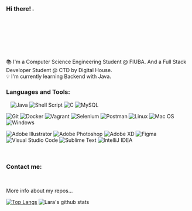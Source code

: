 ### Hi there! <img src="https://raw.githubusercontent.com/MartinHeinz/MartinHeinz/master/wave.gif" width="3%">

📚 I'm a Computer Science Engineering Student @ FIUBA. And a Full Stack Developer Student @ CTD by Digital House.</br>
💡 I'm currently learning Backend with Java.

<h3 align="left">Languages and Tools:</h3>

 ![<Html>](https://img.shields.io/badge/HTML-E34F26?style=for-the-badge&logo=html5&logoColor=white)
 ![<CSS>](https://img.shields.io/badge/CSS-1572B6?&style=for-the-badge&logo=css3&logoColor=white)
 ![<JS>](https://img.shields.io/badge/JavaScript-F7DF1E?style=for-the-badge&logo=javascript&logoColor=black)
 ![Java](https://img.shields.io/badge/java-%23ED8B00.svg?style=for-the-badge&logo=java&logoColor=white)
 ![Shell Script](https://img.shields.io/badge/shell-%23121011.svg?style=for-the-badge&logo=gnu-bash&logoColor=white)
 ![C](https://img.shields.io/badge/c-%2300599C.svg?style=for-the-badge&logo=c&logoColor=white)
 ![MySQL](https://img.shields.io/badge/mysql-4479A1.svg?style=for-the-badge&logo=mysql&logoColor=white)
  
 ![Git](https://img.shields.io/badge/git-%23F05033.svg?style=for-the-badge&logo=git&logoColor=white)
 ![Docker](https://img.shields.io/badge/docker-%230db7ed.svg?style=for-the-badge&logo=docker&logoColor=white)
 ![Vagrant](https://img.shields.io/badge/vagrant-%231563FF.svg?style=for-the-badge&logo=vagrant&logoColor=white)
 ![Selenium](https://img.shields.io/badge/-selenium-%43B02A?style=for-the-badge&logo=selenium&logoColor=white)
 ![Postman](https://img.shields.io/badge/Postman-FF6C37?style=for-the-badge&logo=postman&logoColor=white)
 ![Linux](https://img.shields.io/badge/Linux-FCC624?style=for-the-badge&logo=linux&logoColor=black)
 ![Mac OS](https://img.shields.io/badge/mac%20os-000000?style=for-the-badge&logo=macos&logoColor=F0F0F0)
 ![Windows](https://img.shields.io/badge/Windows-0078D6?style=for-the-badge&logo=windows&logoColor=white) 
  
 ![Adobe Illustrator](https://img.shields.io/badge/Illustrator-%23FF9A00.svg?style=for-the-badge&logo=adobe%20illustrator&logoColor=white)
 ![Adobe Photoshop](https://img.shields.io/badge/Photoshop-%2331A8FF.svg?style=for-the-badge&logo=adobe%20photoshop&logoColor=white)
 ![Adobe XD](https://img.shields.io/badge/Adobe%20XD-470137?style=for-the-badge&logo=Adobe%20XD&logoColor=#FF61F6)
 ![Figma](https://img.shields.io/badge/figma-%23F24E1E.svg?style=for-the-badge&logo=figma&logoColor=white)
 ![Visual Studio Code](https://img.shields.io/badge/VS%20Code-0078d7.svg?style=for-the-badge&logo=visual-studio-code&logoColor=white)
 ![Sublime Text](https://img.shields.io/badge/sublime_text-%23575757.svg?style=for-the-badge&logo=sublime-text&logoColor=important)
 ![IntelliJ IDEA](https://img.shields.io/badge/IntelliJ-000000.svg?style=for-the-badge&logo=intellij-idea&logoColor=white)  
  
<!-- 
NEW BADGES FROM: https://github.com/Ileriayo/markdown-badges
icon colors from: https://simpleicons.org/?q=my
<a href="https://www.w3.org/html/" target="_blank" rel="noreferrer"> <img src="https://raw.githubusercontent.com/devicons/devicon/master/icons/html5/html5-original-wordmark.svg" alt="html5" width="40" height="40"/> </a>
<a href="https://www.w3schools.com/css/" target="_blank" rel="noreferrer"> <img src="https://raw.githubusercontent.com/devicons/devicon/master/icons/css3/css3-original-wordmark.svg" alt="css3" width="40" height="40"/> </a> 
<a href="https://developer.mozilla.org/en-US/docs/Web/JavaScript" target="_blank" rel="noreferrer"> <img src="https://raw.githubusercontent.com/devicons/devicon/master/icons/javascript/javascript-original.svg" alt="javascript" width="40" height="40"/> </a>
<a href="https://www.java.com" target="_blank" rel="noreferrer"> <img src="https://raw.githubusercontent.com/devicons/devicon/master/icons/java/java-original.svg" alt="java" width="40" height="40"/> </a>
<a href="https://www.gnu.org/software/bash/" target="_blank" rel="noreferrer"> <img src="https://www.vectorlogo.zone/logos/gnu_bash/gnu_bash-icon.svg" alt="bash" width="40" height="40"/> </a>
<a href="https://www.cprogramming.com/" target="_blank" rel="noreferrer"> <img src="https://raw.githubusercontent.com/devicons/devicon/master/icons/c/c-original.svg" alt="c" width="40" height="40"/> </a>
<a href="https://www.python.org" target="_blank" rel="noreferrer"> <img src="https://raw.githubusercontent.com/devicons/devicon/master/icons/python/python-original.svg" alt="python" width="40" height="40"/> </a>
<a href="https://www.mysql.com/" target="_blank" rel="noreferrer"> <img src="https://raw.githubusercontent.com/devicons/devicon/master/icons/mysql/mysql-original-wordmark.svg" alt="mysql" width="40" height="40"/> </a>

<a href="https://git-scm.com/" target="_blank" rel="noreferrer"> <img src="https://www.vectorlogo.zone/logos/git-scm/git-scm-icon.svg" alt="git" width="40" height="40"/> </a>
<a href="https://getbootstrap.com" target="_blank" rel="noreferrer"> <img src="https://raw.githubusercontent.com/devicons/devicon/master/icons/bootstrap/bootstrap-plain-wordmark.svg" alt="bootstrap" width="40" height="40"/> </a>
<a href="https://sass-lang.com" target="_blank" rel="noreferrer"> <img src="https://raw.githubusercontent.com/devicons/devicon/master/icons/sass/sass-original.svg" alt="sass" width="40" height="40"/> </a>
<a href="https://www.adobe.com/in/products/illustrator.html" target="_blank" rel="noreferrer"> <img src="https://www.vectorlogo.zone/logos/adobe_illustrator/adobe_illustrator-icon.svg" alt="illustrator" width="40" height="40"/> </a>
<a href="https://www.photoshop.com/en" target="_blank" rel="noreferrer"> <img src="https://raw.githubusercontent.com/devicons/devicon/master/icons/photoshop/photoshop-line.svg" alt="photoshop" width="40" height="40"/> </a>
<a href="https://www.adobe.com/products/xd.html" target="_blank" rel="noreferrer"> <img src="https://cdn.worldvectorlogo.com/logos/adobe-xd.svg" alt="xd" width="40" height="40"/> </a>
<a href="https://www.figma.com/" target="_blank" rel="noreferrer"> <img src="https://www.vectorlogo.zone/logos/figma/figma-icon.svg" alt="figma" width="40" height="40"/> </a>
<a href="https://www.linux.org/" target="_blank" rel="noreferrer"> <img src="https://raw.githubusercontent.com/devicons/devicon/master/icons/linux/linux-original.svg" alt="linux" width="40" height="40"/> </a> <a href="https://nodejs.org" target="_blank" rel="noreferrer"> <img src="https://raw.githubusercontent.com/devicons/devicon/master/icons/nodejs/nodejs-original-wordmark.svg" alt="nodejs" width="40" height="40"/> </a> <a href="https://postman.com" target="_blank" rel="noreferrer"> <img src="https://www.vectorlogo.zone/logos/getpostman/getpostman-icon.svg" alt="postman" width="40" height="40"/> </a> 
<a href="https://www.selenium.dev" target="_blank" rel="noreferrer"> <img src="https://raw.githubusercontent.com/detain/svg-logos/780f25886640cef088af994181646db2f6b1a3f8/svg/selenium-logo.svg" alt="selenium" width="40" height="40"/> </a>
<a href="https://www.docker.com/" target="_blank" rel="noreferrer"> <img src="https://raw.githubusercontent.com/devicons/devicon/master/icons/docker/docker-original-wordmark.svg" alt="docker" width="40" height="40"/> </a>
<a href="https://www.vagrantup.com/" target="_blank" rel="noreferrer"> <img src="https://www.vectorlogo.zone/logos/vagrantup/vagrantup-icon.svg" alt="vagrant" width="40" height="40"/> </a> -->


</br>
<h3>Contact me: </h3>

<a href="https://www.linkedin.com/in/laraconverso/">![<LinkdeIn>](https://img.shields.io/badge/LinkedIn-0A66C2?style=for-the-badge&logo=LinkedIn&logoColor=0000)</a>
<a href="mailto:laraconverso@gmail.com" >![<Mail>](https://img.shields.io/badge/mail-EA4335?style=for-the-badge&logo=gmail&logoColor=white)</a>
<a href="https://twitter.com/laritss1">![<Twitter>](https://img.shields.io/badge/twitter-1DA1F2?style=for-the-badge&logo=Twitter&logoColor=white)</a>
<a href="https://www.instagram.com/larii_conver/">![<Instagram>](https://img.shields.io/badge/Instagram-E4405F?style=for-the-badge&logo=Instagram&logoColor=white)</a>
<!--  <a href="https://github.com/Laraconverso">![<GitHub>](https://img.shields.io/badge/GitHub-000000?style=for-the-badge&logo=GitHub&logoColor=white)</a>
 -->
More info about my repos...

<!-- ![Lara's Most used Languages](https://github-readme-stats.vercel.app/api/top-langs/?username=Laraconverso&bg_color=30,e96443,904e95&title_color=fff&text_color=fff) -->
[![Top Langs](https://github-readme-stats.vercel.app/api/top-langs/?username=Laraconverso&theme=radical)](https://github.com/Laraconverso/github-readme-stats)
![Lara's github stats](https://github-readme-stats.vercel.app/api?username=Laraconverso&show_icons=true&theme=radical)

<!--
**Laraconverso/Laraconverso** is a ✨ _special_ ✨ repository because its `README.md` (this file) appears on your GitHub profile.

Here are some ideas to get you started:

- 🔭 I’m currently working on ...
- 🌱 I’m currently learning ...
- 👯 I’m looking to collaborate on ...
- 🤔 I’m looking for help with ...
- 💬 Ask me about ...
- 📫 How to reach me: ...
- 😄 Pronouns: ...
- ⚡ Fun fact: ...
-->
